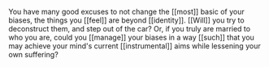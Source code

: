 You have many good excuses to not change the [[most]] basic of your biases, the things you [[feel]] are beyond [[identity]]. [[Will]] you try to deconstruct them, and step out of the car? Or, if you truly are married to who you are, could you [[manage]] your biases in a way [[such]] that you may achieve your mind's current [[instrumental]] aims while lessening your own suffering?  